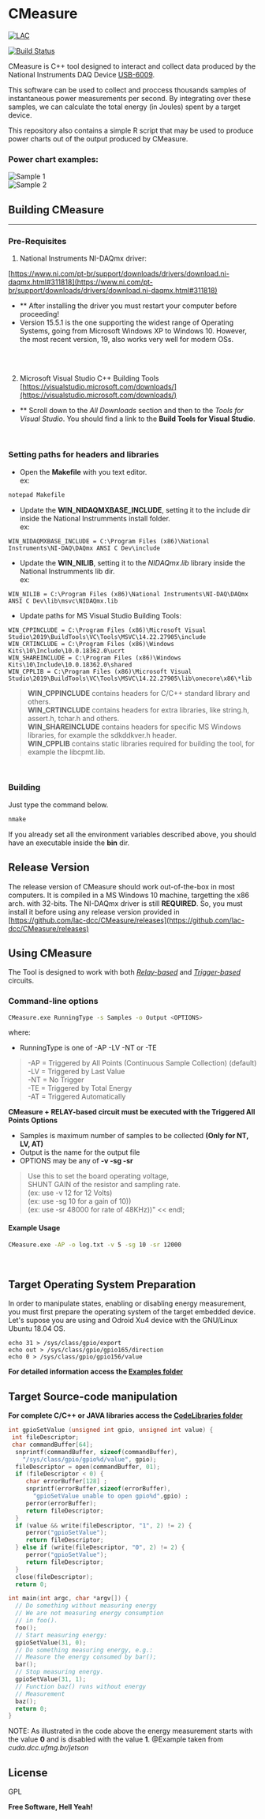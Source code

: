 
# CMeasure

[![LAC](/docs/powered.png)](http://lac.dcc.ufmg.br)

[![Build Status](https://travis-ci.org/joemccann/dillinger.svg?branch=master)](https://travis-ci.org/joemccann/dillinger)



CMeasure is C++ tool designed to interact and collect data produced by the
National Instruments DAQ Device [USB-6009](http://www.ni.com/pt-br/support/model.usb-6009.html).

This software can be used to collect and proccess thousands samples of 
instantaneous power measurements per second. By integrating over these
samples, we can calculate the total energy (in Joules) spent by a target
device. 

This repository also contains a simple R script that may be used to produce power charts
out of the output produced by CMeasure.

### Power chart examples:
![Sample 1](/docs/sample1.png)
<br/>
![Sample 2](/docs/sample2.png)
<br/>

## Building CMeasure
---
### Pre-Requisites

1. National Instruments NI-DAQmx driver:

[https://www.ni.com/pt-br/support/downloads/drivers/download.ni-daqmx.html#311818](https://www.ni.com/pt-br/support/downloads/drivers/download.ni-daqmx.html#311818)

- ** After installing the driver you must restart your computer before proceeding!
- Version 15.5.1 is the one supporting the widest range of Operating Systems, going from Microsoft Windows XP to Windows 10. However, the most recent version, 19, also works very well for modern OSs.

<br/><br/>

2. Microsoft Visual Studio C++ Building Tools
[https://visualstudio.microsoft.com/downloads/](https://visualstudio.microsoft.com/downloads/)

- ** Scroll down to the *All Downloads* section and then to the *Tools for Visual Studio*. You should find a link to the **Build Tools for Visual Studio**. 

<br/>

### Setting paths for headers and libraries
- Open the **Makefile** with you text editor. <br/> ex:
```sh
notepad Makefile
```
- Update the **WIN_NIDAQMXBASE_INCLUDE**, setting it to the include dir inside the National Instrumments install folder. <br/> ex:
```
WIN_NIDAQMXBASE_INCLUDE = C:\Program Files (x86)\National Instruments\NI-DAQ\DAQmx ANSI C Dev\include
```
- Update the **WIN_NILIB**, setting it to the *NIDAQmx.lib* library inside the National Instrumments lib dir. <br/> ex:
```
WIN_NILIB = C:\Program Files (x86)\National Instruments\NI-DAQ\DAQmx ANSI C Dev\lib\msvc\NIDAQmx.lib
```
- Update paths for MS Visual Studio Building Tools:
```
WIN_CPPINCLUDE = C:\Program Files (x86)\Microsoft Visual Studio\2019\BuildTools\VC\Tools\MSVC\14.22.27905\include
WIN_CRTINCLUDE = C:\Program Files (x86)\Windows Kits\10\Include\10.0.18362.0\ucrt
WIN_SHAREINCLUDE = C:\Program Files (x86)\Windows Kits\10\Include\10.0.18362.0\shared
WIN_CPPLIB = C:\Program Files (x86)\Microsoft Visual Studio\2019\BuildTools\VC\Tools\MSVC\14.22.27905\lib\onecore\x86\*lib
```

> **WIN_CPPINCLUDE** contains headers for C/C++ standard library and others. <br/>
> **WIN_CRTINCLUDE** contains headers for extra libraries, like string.h, assert.h, tchar.h and others. <br/>
> **WIN_SHAREINCLUDE** contains headers for specific MS Windows libraries, for example the sdkddkver.h header. <br/>
> **WIN_CPPLIB** contains static libraries required for building the tool, for example the libcpmt.lib. <br/>

<br/>

### Building
Just type the command below. 
```sh
nmake 
```
If you already set all the environment variables described above, you should have an executable inside the **bin** dir.
## Release Version

The release version of CMeasure should work out-of-the-box in most computers. It is compiled in a MS Windows 10 machine, targetting the x86 arch. with 32-bits. The NI-DAQmx driver is still **REQUIRED**. So, you must install it before using any release version provided in [https://github.com/lac-dcc/CMeasure/releases](https://github.com/lac-dcc/CMeasure/releases)

## Using CMeasure

The Tool is designed to work with both *[Relay-based](http://cuda.dcc.ufmg.br/jetson/download/User_Manual.pdf)* and *[Trigger-based](http://cuda.dcc.ufmg.br/jetson/download/Manual_Trigger_Circuit.pdf)* circuits.

### Command-line options
```sh
CMeasure.exe RunningType -s Samples -o Output <OPTIONS>
```
   where:
   - RunningType is one of -AP -LV -NT or -TE
> -AP = Triggered by All Points (Continuous Sample Collection) (default) <br/>
> -LV = Triggered by Last Value <br/>
> -NT = No Trigger <br/>
> -TE = Triggered by Total Energy <br/>
> -AT = Triggered Automatically <br/>

**CMeasure + RELAY-based circuit must be executed with the Triggered All Points Options**

- Samples is maximum number of samples to be collected **(Only for NT, LV, AT)**
- Output is the name for the output file           
- OPTIONS may be any of  **-v -sg -sr**

> Use this to set the board operating voltage, <br/>
> SHUNT GAIN of the resistor and sampling rate. <br/>
> (ex: use -v 12 for 12 Volts) <br/>
> (ex: use -sg 10 for a gain of 10)) <br/>
> (ex: use -sr 48000 for rate of 48KHz))" << endl; <br/>

#### Example Usage
```sh
CMeasure.exe -AP -o log.txt -v 5 -sg 10 -sr 12000
```

<br/>


## Target Operating System Preparation
In order to manipulate states, enabling or disabling energy measurement, you must first prepare the operating system of the target embedded device. Let's supose you are using and Odroid Xu4 device with the GNU/Linux Ubuntu 18.04 OS.  
```
echo 31 > /sys/class/gpio/export
echo out > /sys/class/gpio/gpio165/direction
echo 0 > /sys/class/gpio/gpio156/value
```
**For detailed information access the [Examples folder](https://github.com/lac-dcc/CMeasure/tree/master/examples)**


## Target Source-code manipulation

**For complete C/C++ or JAVA libraries access the [CodeLibraries folder](https://github.com/lac-dcc/CMeasure/tree/master/CodeLibraries)**

```C
int gpioSetValue (unsigned int gpio, unsigned int value) {
 int fileDescriptor;
 char commandBuffer[64];
  snprintf(commandBuffer, sizeof(commandBuffer),
    "/sys/class/gpio/gpio%d/value", gpio);
  fileDescriptor = open(commandBuffer, 01);
  if (fileDescriptor < 0) {
     char errorBuffer[128] ;
     snprintf(errorBuffer,sizeof(errorBuffer),
       "gpioSetValue unable to open gpio%d",gpio) ;
     perror(errorBuffer);
     return fileDescriptor;
  }
  if (value && write(fileDescriptor, "1", 2) != 2) {
     perror("gpioSetValue");
     return fileDescriptor;
  } else if (write(fileDescriptor, "0", 2) != 2) {
     perror("gpioSetValue");
     return fileDescriptor;
  }
  close(fileDescriptor);
  return 0;
```

```C
int main(int argc, char *argv[]) {
  // Do something without measuring energy
  // We are not measuring energy consumption
  // in foo().
  foo();
  // Start measuring energy:
  gpioSetValue(31, 0);
  // Do something measuring energy, e.g.:
  // Measure the energy consumed by bar();
  bar();
  // Stop measuring energy.
  gpioSetValue(31, 1);
  // Function baz() runs without energy
  // Measurement
  baz();
  return 0;
}
```
NOTE: As illustrated in the code above the energy measurement starts with the value **0** and is disabled with the value **1**.
@Example taken from *cuda.dcc.ufmg.br/jetson*


License
----

GPL


**Free Software, Hell Yeah!**
